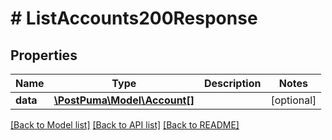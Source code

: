 # # ListAccounts200Response

## Properties

Name | Type | Description | Notes
------------ | ------------- | ------------- | -------------
**data** | [**\PostPuma\Model\Account[]**](Account.md) |  | [optional]

[[Back to Model list]](../../README.md#models) [[Back to API list]](../../README.md#endpoints) [[Back to README]](../../README.md)
